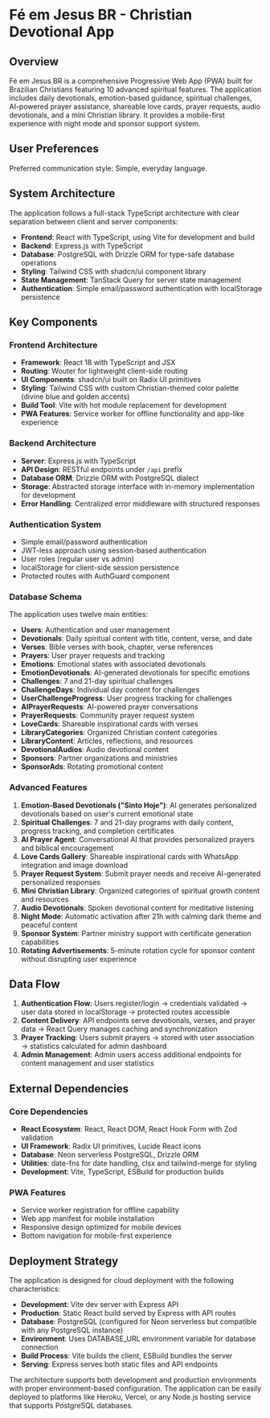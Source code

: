 # Fé em Jesus BR - Christian Devotional App

## Overview

Fé em Jesus BR is a comprehensive Progressive Web App (PWA) built for Brazilian Christians featuring 10 advanced spiritual features. The application includes daily devotionals, emotion-based guidance, spiritual challenges, AI-powered prayer assistance, shareable love cards, prayer requests, audio devotionals, and a mini Christian library. It provides a mobile-first experience with night mode and sponsor support system.

## User Preferences

Preferred communication style: Simple, everyday language.

## System Architecture

The application follows a full-stack TypeScript architecture with clear separation between client and server components:

- **Frontend**: React with TypeScript, using Vite for development and build
- **Backend**: Express.js with TypeScript 
- **Database**: PostgreSQL with Drizzle ORM for type-safe database operations
- **Styling**: Tailwind CSS with shadcn/ui component library
- **State Management**: TanStack Query for server state management
- **Authentication**: Simple email/password authentication with localStorage persistence

## Key Components

### Frontend Architecture
- **Framework**: React 18 with TypeScript and JSX
- **Routing**: Wouter for lightweight client-side routing
- **UI Components**: shadcn/ui built on Radix UI primitives
- **Styling**: Tailwind CSS with custom Christian-themed color palette (divine blue and golden accents)
- **Build Tool**: Vite with hot module replacement for development
- **PWA Features**: Service worker for offline functionality and app-like experience

### Backend Architecture
- **Server**: Express.js with TypeScript
- **API Design**: RESTful endpoints under `/api` prefix
- **Database ORM**: Drizzle ORM with PostgreSQL dialect
- **Storage**: Abstracted storage interface with in-memory implementation for development
- **Error Handling**: Centralized error middleware with structured responses

### Authentication System
- Simple email/password authentication
- JWT-less approach using session-based authentication
- User roles (regular user vs admin)
- localStorage for client-side session persistence
- Protected routes with AuthGuard component

### Database Schema
The application uses twelve main entities:
- **Users**: Authentication and user management
- **Devotionals**: Daily spiritual content with title, content, verse, and date
- **Verses**: Bible verses with book, chapter, verse references
- **Prayers**: User prayer requests and tracking
- **Emotions**: Emotional states with associated devotionals
- **EmotionDevotionals**: AI-generated devotionals for specific emotions
- **Challenges**: 7 and 21-day spiritual challenges
- **ChallengeDays**: Individual day content for challenges
- **UserChallengeProgress**: User progress tracking for challenges
- **AIPrayerRequests**: AI-powered prayer conversations
- **PrayerRequests**: Community prayer request system
- **LoveCards**: Shareable inspirational cards with verses
- **LibraryCategories**: Organized Christian content categories
- **LibraryContent**: Articles, reflections, and resources
- **DevotionalAudios**: Audio devotional content
- **Sponsors**: Partner organizations and ministries
- **SponsorAds**: Rotating promotional content

### Advanced Features
1. **Emotion-Based Devotionals ("Sinto Hoje")**: AI generates personalized devotionals based on user's current emotional state
2. **Spiritual Challenges**: 7 and 21-day programs with daily content, progress tracking, and completion certificates
3. **AI Prayer Agent**: Conversational AI that provides personalized prayers and biblical encouragement  
4. **Love Cards Gallery**: Shareable inspirational cards with WhatsApp integration and image download
5. **Prayer Request System**: Submit prayer needs and receive AI-generated personalized responses
6. **Mini Christian Library**: Organized categories of spiritual growth content and resources
7. **Audio Devotionals**: Spoken devotional content for meditative listening
8. **Night Mode**: Automatic activation after 21h with calming dark theme and peaceful content
9. **Sponsor System**: Partner ministry support with certificate generation capabilities
10. **Rotating Advertisements**: 5-minute rotation cycle for sponsor content without disrupting user experience

## Data Flow

1. **Authentication Flow**: Users register/login → credentials validated → user data stored in localStorage → protected routes accessible
2. **Content Delivery**: API endpoints serve devotionals, verses, and prayer data → React Query manages caching and synchronization
3. **Prayer Tracking**: Users submit prayers → stored with user association → statistics calculated for admin dashboard
4. **Admin Management**: Admin users access additional endpoints for content management and user statistics

## External Dependencies

### Core Dependencies
- **React Ecosystem**: React, React DOM, React Hook Form with Zod validation
- **UI Framework**: Radix UI primitives, Lucide React icons
- **Database**: Neon serverless PostgreSQL, Drizzle ORM
- **Utilities**: date-fns for date handling, clsx and tailwind-merge for styling
- **Development**: Vite, TypeScript, ESBuild for production builds

### PWA Features
- Service worker registration for offline capability
- Web app manifest for mobile installation
- Responsive design optimized for mobile devices
- Bottom navigation for mobile-first experience

## Deployment Strategy

The application is designed for cloud deployment with the following characteristics:

- **Development**: Vite dev server with Express API
- **Production**: Static React build served by Express with API routes
- **Database**: PostgreSQL (configured for Neon serverless but compatible with any PostgreSQL instance)
- **Environment**: Uses DATABASE_URL environment variable for database connection
- **Build Process**: Vite builds the client, ESBuild bundles the server
- **Serving**: Express serves both static files and API endpoints

The architecture supports both development and production environments with proper environment-based configuration. The application can be easily deployed to platforms like Heroku, Vercel, or any Node.js hosting service that supports PostgreSQL databases.